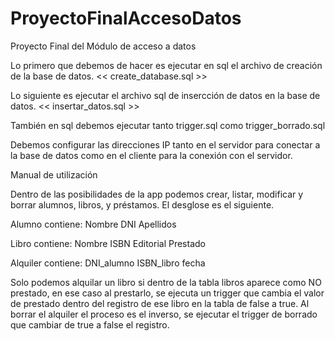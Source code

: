 # ProyectoFinalAccesoDatos
Proyecto Final del Módulo de acceso a datos

Lo primero que debemos de hacer es ejecutar en sql el archivo de creación de la base de datos. << create_database.sql >>

Lo siguiente es ejecutar el archivo sql de insercción de datos en la base de datos. << insertar_datos.sql >>

También en sql debemos ejecutar tanto trigger.sql como trigger_borrado.sql

Debemos configurar las direcciones IP tanto en el servidor para conectar a la base de datos como en el cliente para la conexión con el servidor.

Manual de utilización

Dentro de las posibilidades de la app podemos crear, listar, modificar y borrar alumnos, libros, y préstamos.
El desglose es el siguiente. 

Alumno contiene:
  Nombre
  DNI
  Apellidos
  
Libro contiene:
  Nombre
  ISBN
  Editorial
  Prestado
  
Alquiler contiene:
  DNI_alumno
  ISBN_libro
  fecha
  
Solo podemos alquilar un libro si dentro de la tabla libros aparece como NO prestado, en ese caso al prestarlo, se ejecuta un trigger que cambia el valor de prestado dentro del registro de ese libro en la tabla de false a true.
Al borrar el alquiler el proceso es el inverso, se ejecutar el trigger de borrado que cambiar de true a false el registro.
